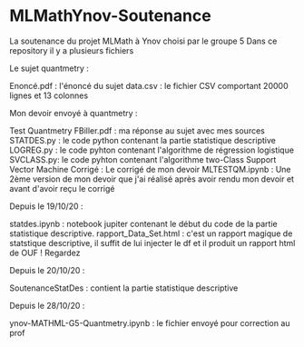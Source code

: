 # MLMathYnov-Soutenance
La soutenance du projet MLMath à Ynov choisi par le groupe 5
Dans ce repository il y a plusieurs fichiers

Le sujet quantmetry :

Enoncé.pdf : l'énoncé du sujet
data.csv : le fichier CSV comportant 20000 lignes et 13 colonnes

Mon devoir envoyé à quantmetry :

Test Quantmetry FBiller.pdf : ma réponse au sujet avec mes sources
STATDES.py : le code python contenant la partie statistique descriptive
LOGREG.py : le code pyhton contenant l'algorithme de régression logistique
SVCLASS.py: le code pyhton contenant l'algorithme two-Class Support Vector Machine
Corrigé : Le corrigé de mon devoir
MLTESTQM.ipynb : Une 2ème version de mon devoir que j'ai réalisé après avoir rendu mon devoir et avant d'avoir reçu le corrigé

Depuis le 19/10/20 :

statdes.ipynb : notebook jupiter contenant le début du code de la partie statistique descriptive.
rapport_Data_Set.html : c'est un rapport magique de statstique descriptive, il suffit de lui injecter le df et il produit un rapport html de OUF ! Regardez

Depuis le 20/10/20 :

SoutenanceStatDes : contient la partie statistique descriptive 

Depuis le 28/10/20 :

ynov-MATHML-G5-Quantmetry.ipynb : le fichier envoyé pour correction au prof
